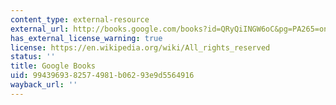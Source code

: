 ```yaml
---
content_type: external-resource
external_url: http://books.google.com/books?id=QRyQiINGW6oC&pg=PA265=onepage
has_external_license_warning: true
license: https://en.wikipedia.org/wiki/All_rights_reserved
status: ''
title: Google Books
uid: 99439693-8257-4981-b062-93e9d5564916
wayback_url: ''
---
```

